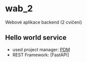 # wab_2
Webové aplikace backend (2 cvičení)

## Hello world service
- used project manager: [PDM]()
- REST Framework: [FastAPI]
